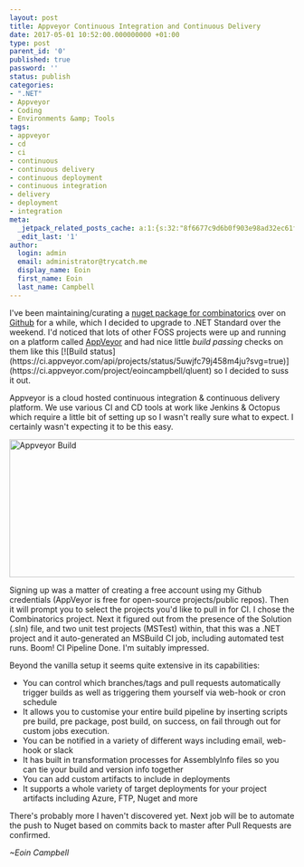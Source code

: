 ```yaml
---
layout: post
title: Appveyor Continuous Integration and Continuous Delivery
date: 2017-05-01 10:52:00.000000000 +01:00
type: post
parent_id: '0'
published: true
password: ''
status: publish
categories:
- ".NET"
- Appveyor
- Coding
- Environments &amp; Tools
tags:
- appveyor
- cd
- ci
- continuous
- continuous delivery
- continuous deployment
- continuous integration
- delivery
- deployment
- integration
meta:
  _jetpack_related_posts_cache: a:1:{s:32:"8f6677c9d6b0f903e98ad32ec61f8deb";a:2:{s:7:"expires";i:1525303671;s:7:"payload";a:0:{}}}
  _edit_last: '1'
author:
  login: admin
  email: administrator@trycatch.me
  display_name: Eoin
  first_name: Eoin
  last_name: Campbell
---
```

<p>I've been maintaining/curating a <a href="https://www.nuget.org/packages/Combinatorics/" target="_blank">nuget package for combinatorics</a> over on <a href="https://github.com/eoincampbell/combinatorics" target="_blank">Github</a> for a while, which I decided to upgrade to .NET Standard over the weekend. I'd noticed that lots of other FOSS projects were up and running on a platform called <a href="http://appveyor.com" target="_blank">AppVeyor</a> and had nice little <i>build passing</i> checks on them like this [![Build status](https://ci.appveyor.com/api/projects/status/5uwjfc79j458m4ju?svg=true)](https://ci.appveyor.com/project/eoincampbell/qluent)
 so I decided to suss it out.</p>
<p>Appveyor is a cloud hosted continuous integration & continuous delivery platform. We use various CI and CD tools at work like Jenkins & Octopus which require a little bit of setting up so I wasn't really sure what to expect. I certainly wasn't expecting it to be this easy. </p>
<p><img src="{{ site.baseurl }}/assets/AppveyorBuild-1024x337.png" alt="Appveyor Build" width="740" height="244" class="aligncenter size-large wp-image-1403" /></p>
<p>Signing up was a matter of creating a free account using my Github credentials (AppVeyor is free for open-source projects/public repos). Then it will prompt you to select the projects you'd like to pull in for CI. I chose the Combinatorics project. Next it figured out from the presence of the Solution (.sln) file, and two unit test projects (MSTest) within, that this was a .NET project and it auto-generated an MSBuild CI job, including automated test runs. Boom! CI Pipeline Done. I'm suitably impressed.</p>
<p>Beyond the vanilla setup it seems quite extensive in its capabilities:</p>
<ul>
<li>You can control which branches/tags and pull requests automatically trigger builds as well as triggering them yourself via web-hook or cron schedule</li>
<li>It allows you to customise your entire build pipeline by inserting scripts pre build, pre package, post build, on success, on fail through out for custom jobs execution.</li>
<li>You can be notified in a variety of different ways including email, web-hook or slack</li>
<li>It has built in transformation processes for AssemblyInfo files so you can tie your build and version info together</li>
<li>You can add custom artifacts to include in deployments</li>
<li>It supports a whole variety of target deployments for your project artifacts including Azure, FTP, Nuget and more</li>
</ul>
<p>There's probably more I haven't discovered yet. Next job will be to automate the push to Nuget based on commits back to master after Pull Requests are confirmed.</p>
<p><em>~Eoin Campbell</em></p>
